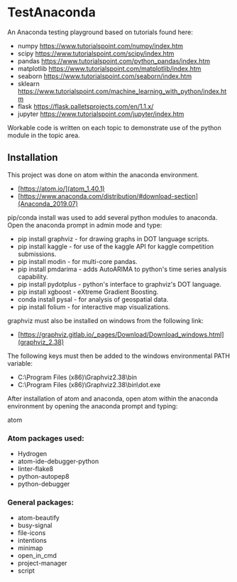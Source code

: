# TestAnaconda

An Anaconda testing playground based on tutorials found here:
* numpy https://www.tutorialspoint.com/numpy/index.htm
* scipy https://www.tutorialspoint.com/scipy/index.htm
* pandas https://www.tutorialspoint.com/python_pandas/index.htm
* matplotlib https://www.tutorialspoint.com/matplotlib/index.htm
* seaborn https://www.tutorialspoint.com/seaborn/index.htm
* sklearn https://www.tutorialspoint.com/machine_learning_with_python/index.htm
* flask https://flask.palletsprojects.com/en/1.1.x/
* jupyter https://www.tutorialspoint.com/jupyter/index.htm

Workable code is written on each topic to demonstrate use of the python module in the topic area.

## Installation

This project was done on atom within the anaconda environment.

* [https://atom.io/](atom_1.40.1)
* [https://www.anaconda.com/distribution/#download-section](Anaconda_2019.07)

pip/conda install was used to add several python modules to anaconda. Open the anaconda prompt in admin mode and type:

* pip install graphviz - for drawing graphs in DOT language scripts.
* pip install kaggle - for use of the kaggle API for kaggle competition submissions.
* pip install modin - for multi-core pandas.
* pip install pmdarima - adds AutoARIMA to python's time series analysis capability.
* pip install pydotplus - python's interface to graphviz's DOT language.
* pip install xgboost - eXtreme Gradient Boosting.
* conda install pysal - for analysis of geospatial data.
* pip install folium - for interactive map visualizations.

graphviz must also be installed on windows from the following link:

* [https://graphviz.gitlab.io/_pages/Download/Download_windows.html](graphviz_2.38)

The following keys must then be added to the windows environmental PATH variable:

* C:\\Program Files (x86)\\Graphviz2.38\\bin
* C:\\Program Files (x86)\\Graphviz2.38\\bin\\dot.exe

After installation of atom and anaconda, open atom within the anaconda environment by opening the anaconda prompt and typing:

atom

### Atom packages used:

* Hydrogen
* atom-ide-debugger-python
* linter-flake8
* python-autopep8
* python-debugger

### General packages:

* atom-beautify
* busy-signal
* file-icons
* intentions
* minimap
* open_in_cmd
* project-manager
* script
